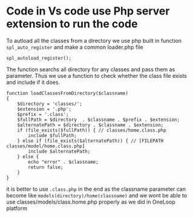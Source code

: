 # Code in Vs code use Php server extension to run the code 
To autload all the classes from a directory we use php built in function `spl_auto_register` and make a common loader.php file
    
    spl_autoload_register();
The function searchs all directory for any classes and pass them as parameter. Thus we use a function to check whether the class file exists and include if it does.

    function loadClassesFromDirectory($classname)
    {
        $directory = 'classes/';
        $extension = '.php';
        $prefix = '.class';
        $fullPath = $directory  . $classname . $prefix . $extension;
        $alternatePath = $directory . $classname . $extension;
        if (file_exists($fullPath)) { // classes/home.class.php
            include $fullPath;
        } else if (file_exists($alternatePath)) { // [FILEPATH classes/model/home.class.php]
            include $alternatePath;
        } else {
            echo "error" . $classname;
            return false;
        }
    }

 it is better to use `.class.php` in the end as the classname parameter can become like `models(directory)/home(classname)` and we wont be able to use classes/models/class.home.php properly as we did in OneLoop platform

